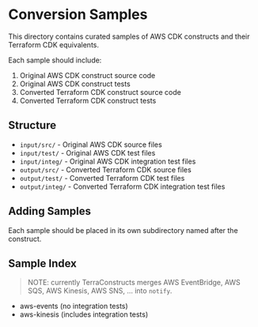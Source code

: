 # Conversion Samples

This directory contains curated samples of AWS CDK constructs and their Terraform CDK equivalents.

Each sample should include:
1. Original AWS CDK construct source code
2. Original AWS CDK construct tests
3. Converted Terraform CDK construct source code
4. Converted Terraform CDK construct tests

## Structure

- `input/src/` - Original AWS CDK source files
- `input/test/` - Original AWS CDK test files
- `input/integ/` - Original AWS CDK integration test files
- `output/src/` - Converted Terraform CDK source files
- `output/test/` - Converted Terraform CDK test files
- `output/integ/` - Converted Terraform CDK integration test files

## Adding Samples

Each sample should be placed in its own subdirectory named after the construct.


## Sample Index

> NOTE: currently TerraConstructs merges AWS EventBridge, AWS SQS, AWS Kinesis, AWS SNS, ... into `notify`.

- aws-events (no integration tests)
- aws-kinesis (includes integration tests)
